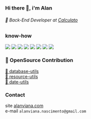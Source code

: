 ### Hi there 👋, i'm Alan
###### 🏢️ Back-End Developer at [Calculato](http://calculato.com.br/)

### know-how
![](https://img.shields.io/badge/Kotlin-green) 
![](https://img.shields.io/badge/Java-green)
![](https://img.shields.io/badge/GraphQL-blue)
![](https://img.shields.io/badge/REST_API-blue)
![](https://img.shields.io/badge/Docker-yellow)
![](https://img.shields.io/badge/Mongo-red)
![](https://img.shields.io/badge/Postgress-red)
![](https://img.shields.io/badge/MySQL-red)

### 🐧️ OpenSource Contribution

[🥂️ database-utils](https://gitlab.com/calculato-oss/database-utils) <br>
[🥂️ resource-utils](https://gitlab.com/calculato-oss/resource-utils) <br>
[🥂️ date-utils](https://gitlab.com/calculato-oss/date-utils)

### Contact
site [alanviana.com](https://alanviana.com)<br>
e-mail `alanviana.nascimento@gmail.com`

<!--
**alanvianaa/alanvianaa** is a ✨ _special_ ✨ repository because its `README.md` (this file) appears on your GitHub profile.

Here are some ideas to get you started:

- 🔭 I’m currently working on ...
- 🌱 I’m currently learning ...
- 👯 I’m looking to collaborate on ...
- 🤔 I’m looking for help with ...
- 💬 Ask me about ...
- 📫 How to reach me: ...
- 😄 Pronouns: ...
- ⚡ Fun fact: ...
-->
